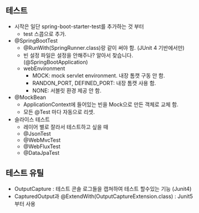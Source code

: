 ## 테스트
- 시작은 일단 spring-boot-starter-test를 추가하는 것 부터
    * test 스콥으로 추가.
- @SpringBootTest
    * @RunWith(SpringRunner.class)랑 같이 써야 함. (JUnit 4 기반에서만)
    * 빈 설정 파일은 설정을 안해주나? 알아서 찾습니다. (@SpringBootApplication)
    * webEnvironment
        * MOCK: mock servlet environment. 내장 톰캣 구동 안 함.
        * RANDON_PORT, DEFINED_PORT: 내장 톰캣 사용 함.
        * NONE: 서블릿 환경 제공 안 함.
- @MockBean
    * ApplicationContext에 들어있는 빈을 Mock으로 만든 객체로 교체 함.
    * 모든 @Test 마다 자동으로 리셋.
- 슬라이스 테스트
    * 레이어 별로 잘라서 테스트하고 싶을 때
    * @JsonTest
    * @WebMvcTest
    * @WebFluxTest
    * @DataJpaTest

## 테스트 유틸
- OutputCapture : 테스트 콘솔 로그들을 캡쳐하여 테스트 할수있는 기능 (Junit4)
- CapturedOutput과 @ExtendWith(OutputCaptureExtension.class) : Junit5부터 사용